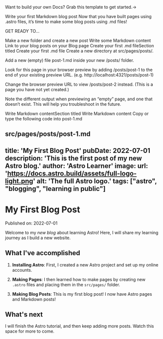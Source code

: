 Want to build your own Docs?
Grab this template to get started.→


Write your first Markdown blog post
Now that you have built pages using .astro files, it’s time to make some blog posts using .md files!

GET READY TO…

Make a new folder and create a new post
Write some Markdown content
Link to your blog posts on your Blog page
Create your first .md fileSection titled Create your first .md file
Create a new directory at src/pages/posts/.

Add a new (empty) file post-1.md inside your new /posts/ folder.

Look for this page in your browser preview by adding /posts/post-1 to the end of your existing preview URL. (e.g. http://localhost:4321/posts/post-1)

Change the browser preview URL to view /posts/post-2 instead. (This is a page you have not yet created.)

Note the different output when previewing an “empty” page, and one that doesn’t exist. This will help you troubleshoot in the future.

Write Markdown contentSection titled Write Markdown content
Copy or type the following code into post-1.md

src/pages/posts/post-1.md
---
title: 'My First Blog Post'
pubDate: 2022-07-01
description: 'This is the first post of my new Astro blog.'
author: 'Astro Learner'
image:
    url: 'https://docs.astro.build/assets/full-logo-light.png'
    alt: 'The full Astro logo.'
tags: ["astro", "blogging", "learning in public"]
---
# My First Blog Post

Published on: 2022-07-01

Welcome to my _new blog_ about learning Astro! Here, I will share my learning journey as I build a new website.

## What I've accomplished

1. **Installing Astro**: First, I created a new Astro project and set up my online accounts.

2. **Making Pages**: I then learned how to make pages by creating new `.astro` files and placing them in the `src/pages/` folder.

3. **Making Blog Posts**: This is my first blog post! I now have Astro pages and Markdown posts!

## What's next

I will finish the Astro tutorial, and then keep adding more posts. Watch this space for more to come.
